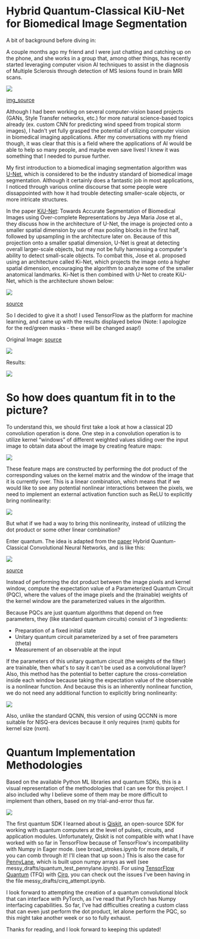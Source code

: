 # Hybrid Quantum-Classical KiU-Net for Biomedical Image Segmentation

A bit of background before diving in:

A couple months ago my friend and I were just chatting and catching up on the phone, and she works in a group that, among other things, has recently started leveraging computer vision AI techniques to assist in the diagnosis of Multiple Sclerosis through detection of MS lesions found in brain MRI scans. 

 <img src="images/ms_lesions.jpg">
 
[img_source](https://radiologyassistant.nl/neuroradiology/multiple-sclerosis/diagnosis-and-differential-diagnosis)

Although I had been working on several computer-vision based projects (GANs, Style Transfer networks, etc.) for more natural science-based topics already (ex. custom CNN for predicting wind speed from tropical storm images), I hadn't yet fully grasped the potential of utilizing computer vision in biomedical imaging applications. After my conversations with my friend though, it was clear that this is a field where the applications of AI would be able to help so many people, and maybe even save lives! I knew it was something that I needed to pursue further.

My first introduction to a biomedical imaging segmentation algorithm was [U-Net](https://arxiv.org/abs/1505.04597), which is considered to be the industry standard of biomedical image segmentation. Although it certainly does a fantastic job in most applications, I noticed through various online discourse that some people were dissappointed with how it had trouble detecting smaller-scale objects, or more intricate structures.

In the paper [KiU-Net](https://arxiv.org/abs/2006.04878): Towards Accurate Segmentation of Biomedical Images using Over-complete Representations by Jeya Maria Jose et al., they discuss how in the architecture of U-Net, the image is projected onto a smaller spatial dimension by use of max pooling blocks in the first half, followed by upsampling in the architecture later on. Because of this projection onto a smaller spatial dimension, U-Net is great at detecting overall larger-scale objects, but may not be fully harnessing a computer's ability to detect small-scale objects. To combat this, Jose et al. proposed using an architecture called Ki-Net, which projects the image onto a higher spatial dimension, encouraging the algorithm to analyze some of the smaller anatomical landmarks. Ki-Net is then combined with U-Net to create KiU-Net, which is the architecture shown below:

<img src="images/kiunet_architecture.png">

[source](https://arxiv.org/abs/2006.04878)

So I decided to give it a shot! I used TensorFlow as the platform for machine learning, and came up with the results displayed below (Note: I apologize for the red/green masks - these will be changed asap!)

Original Image: [source](https://www.kaggle.com/mateuszbuda/lgg-mri-segmentation)

<img src="images/tumor_orig_withmask.png">

Results:

<img src="images/results.png">

# So how does quantum fit in to the picture?

To understand this, we should first take a look at how a classical 2D convolution operation is done. One step in a convolution operation is to utilize kernel “windows” of different weighted values sliding over the input image to obtain data about the image by creating feature maps:

<img src="images/classical_cnn.gif">

These feature maps are constructed by performing the dot product of the corresponding values on the kernel matrix and the window of the image that it is currently over. This is a linear combination, which means that if we would like to see any potential nonlinear interactions between the pixels, we need to implement an external activation function such as ReLU to explicitly bring nonlinearity:

<img src="images/relu_highlight_kiunet.png">

But what if we had a way to bring this nonlinearity, instead of utilizing the dot product or some other linear combination?

Enter quantum. The idea is adapted from the [paper](https://arxiv.org/pdf/1911.02998.pdf) Hybrid Quantum-Classical Convolutional Neural Networks, and is like this: 

<img src="images/hybrid_network.png">

[source](https://arxiv.org/pdf/1911.02998.pdf)

Instead of performing the dot product between the image pixels and kernel window, compute the expectation value of a Parameterized Quantum Circuit (PQC), where the values of the image pixels and the (trainable) weights of the kernel window are the parameterized values in the algorithm. 

Because PQCs are just quantum algorithms that depend on free parameters, they (like standard quantum circuits) consist of 3 ingredients:
- Preparation of a fixed initial state
- Unitary quantum circuit parameterized by a set of free parameters (theta)
- Measurement of an observable at the input

If the parameters of this unitary quantum circuit (the weights of the filter) are trainable, then what's to say it can't be used as a convolutional layer? Also, this method has the potential to better capture the cross-correlation inside each window because taking the expectation value of the observable is a nonlinear function. And because this is an inherently nonlinear function, we do not need any additional function to explicitly bring nonlinearity:

<img src="images/norelu_architecture.png">

Also, unlike the standard QCNN, this version of using QCCNN is more suitable for NISQ-era devices because it only requires (nxm) qubits for kernel size (nxm).

# Quantum Implementation Methodologies

Based on the available Python ML libraries and quantum SDKs, this is a visual representation of the methodologies that I can see for this project. I also included why I believe some of them may be more difficult to implement than others, based on my trial-and-error thus far. 

<img src="images/methodologies.png">

The first quantum SDK I learned about is [Qiskit](https://qiskit.org), an open-source SDK for working with quantum computers at the level of pulses, circuits, and application modules. Unfortunately, Qiskit is not compatible with what I have worked with so far in TensorFlow because of TensorFlow's incompatibility with Numpy in Eager mode. (see broad_strokes.ipynb for more details, if you can comb through it! I'll clean that up soon.) This is also the case for [PennyLane](https://pennylane.ai), which is built upon numpy arrays as well (see messy_drafts/quantum_test_pennylane.ipynb). For using [TensorFlow Quantum](https://www.tensorflow.org/quantum) (TFQ) with [Cirq](https://quantumai.google/cirq), you can check out the issues I've been having in the file messy_drafts/cirq_attempt.ipynb.

I look forward to attempting the creation of a quantum convolutional block that can interface with PyTorch, as I've read that PyTorch has Numpy interfacing capabilities. So far, I've had difficulties creating a custom class that can even just perform the dot product, let alone perform the PQC, so this might take another week or so to fully exhaust.

Thanks for reading, and I look forward to keeping this updated!
